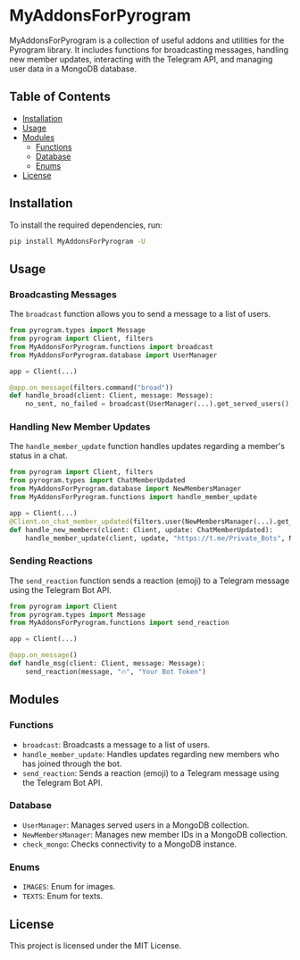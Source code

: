 # MyAddonsForPyrogram

MyAddonsForPyrogram is a collection of useful addons and utilities for the Pyrogram library. It includes functions for broadcasting messages, handling new member updates, interacting with the Telegram API, and managing user data in a MongoDB database.

## Table of Contents

- [Installation](#installation)
- [Usage](#usage)
- [Modules](#modules)
  - [Functions](#functions)
  - [Database](#database)
  - [Enums](#enums)
- [License](#license)

## Installation

To install the required dependencies, run:

```sh
pip install MyAddonsForPyrogram -U
```

## Usage

### Broadcasting Messages

The `broadcast` function allows you to send a message to a list of users.

```python
from pyrogram.types import Message
from pyrogram import Client, filters
from MyAddonsForPyrogram.functions import broadcast
from MyAddonsForPyrogram.database import UserManager 

app = Client(...)

@app.on_message(filters.command("broad"))
def handle_broad(client: Client, message: Message):
    no_sent, no_failed = broadcast(UserManager(...).get_served_users(), message.reply_to_message, message.text)
```

### Handling New Member Updates

The `handle_member_update` function handles updates regarding a member's status in a chat.

```python
from pyrogram import Client, filters
from pyrogram.types import ChatMemberUpdated
from MyAddonsForPyrogram.database import NewMembersManager
from MyAddonsForPyrogram.functions import handle_member_update

app = Client(...)
@Client.on_chat_member_updated(filters.user(NewMembersManager(...).get_all_members()))
def handle_new_members(client: Client, update: ChatMemberUpdated):
    handle_member_update(client, update, "https://t.me/Private_Bots", NewMembersManager())
```

### Sending Reactions

The `send_reaction` function sends a reaction (emoji) to a Telegram message using the Telegram Bot API.

```python
from pyrogram import Client
from pyrogram.types import Message
from MyAddonsForPyrogram.functions import send_reaction

app = Client(...)

@app.on_message()
def handle_msg(client: Client, message: Message):
    send_reaction(message, "🔥", "Your Bot Token")
```

## Modules

### Functions

- `broadcast`: Broadcasts a message to a list of users.
- `handle_member_update`: Handles updates regarding new members who has joined through the bot.
- `send_reaction`: Sends a reaction (emoji) to a Telegram message using the Telegram Bot API.

### Database

- `UserManager`: Manages served users in a MongoDB collection.
- `NewMembersManager`: Manages new member IDs in a MongoDB collection.
- `check_mongo`: Checks connectivity to a MongoDB instance.

### Enums

- `IMAGES`: Enum for images.
- `TEXTS`: Enum for texts.

## License

This project is licensed under the MIT License.
